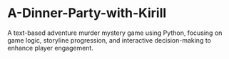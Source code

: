 # A-Dinner-Party-with-Kirill
A text-based adventure murder mystery game using Python, focusing on game logic, storyline progression, and interactive decision-making to enhance player engagement.
